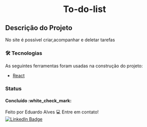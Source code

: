 
<h1 align="center">To-do-list</h1>


## Descrição do Projeto
<p align="left">No site é possível criar,acompanhar e deletar tarefas</p>

### 🛠 Tecnologias

As seguintes ferramentas foram usadas na construção do projeto:

- [React](https://pt-br.reactjs.org/)

### Status

<h4 align="left"> 
	Concluído :white_check_mark:
</h4>

Feito por Eduardo Alves :computer: Entre em contato!<br/>
[![LinkedIn Badge](https://img.shields.io/badge/linkedin-%230077B5.svg?style=for-the-badge&logo=linkedin&logoColor=white)](https://www.linkedin.com/in/deveduardo-alves/)
